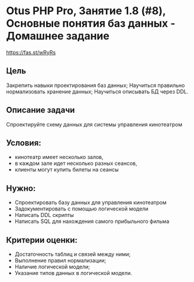 # Otus PHP Pro, Занятие 1.8 (#8), Основные понятия баз данных - Домашнее задание

https://fas.st/wRyRs

## Цель
Закрепить навыки проектирования баз данных;
Научиться правильно нормализовать хранение данных;
Научиться описывать БД через DDL.

## Описание задачи
Спроектируйте схему данных для системы управления кинотеатром

## Условия:
* кинотеатр имеет несколько залов,
* в каждом зале идет несколько разных сеансов,
* клиенты могут купить билеты на сеансы

## Нужно:
* Спроектировать базу данных для управления кинотеатром
* Задокументировать с помощью логической модели
* Написать DDL скрипты
* Написать SQL для нахождения самого прибыльного фильма

## Критерии оценки:
* Достаточность таблиц и связей между ними;
* Выполнение правил нормализации;
* Наличие логической модели;
* Указание типов данных в логической модели.